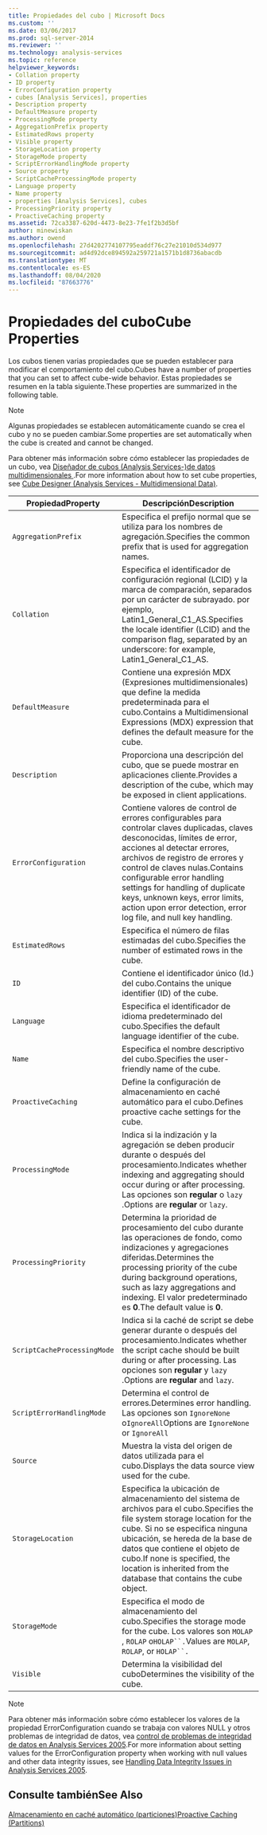 ```yaml
---
title: Propiedades del cubo | Microsoft Docs
ms.custom: ''
ms.date: 03/06/2017
ms.prod: sql-server-2014
ms.reviewer: ''
ms.technology: analysis-services
ms.topic: reference
helpviewer_keywords:
- Collation property
- ID property
- ErrorConfiguration property
- cubes [Analysis Services], properties
- Description property
- DefaultMeasure property
- ProcessingMode property
- AggregationPrefix property
- EstimatedRows property
- Visible property
- StorageLocation property
- StorageMode property
- ScriptErrorHandlingMode property
- Source property
- ScriptCacheProcessingMode property
- Language property
- Name property
- properties [Analysis Services], cubes
- ProcessingPriority property
- ProactiveCaching property
ms.assetid: 72ca3387-620d-4473-8e23-7fe1f2b3d5bf
author: minewiskan
ms.author: owend
ms.openlocfilehash: 27d4202774107795eaddf76c27e21010d534d977
ms.sourcegitcommit: ad4d92dce894592a259721a1571b1d8736abacdb
ms.translationtype: MT
ms.contentlocale: es-ES
ms.lasthandoff: 08/04/2020
ms.locfileid: "87663776"
---
```

# <a name="cube-properties"></a><span data-ttu-id="22ea7-102">Propiedades del cubo</span><span class="sxs-lookup"><span data-stu-id="22ea7-102">Cube Properties</span></span>
  <span data-ttu-id="22ea7-103">Los cubos tienen varias propiedades que se pueden establecer para modificar el comportamiento del cubo.</span><span class="sxs-lookup"><span data-stu-id="22ea7-103">Cubes have a number of properties that you can set to affect cube-wide behavior.</span></span> <span data-ttu-id="22ea7-104">Estas propiedades se resumen en la tabla siguiente.</span><span class="sxs-lookup"><span data-stu-id="22ea7-104">These properties are summarized in the following table.</span></span>  
  
> [!NOTE]  
>  <span data-ttu-id="22ea7-105">Algunas propiedades se establecen automáticamente cuando se crea el cubo y no se pueden cambiar.</span><span class="sxs-lookup"><span data-stu-id="22ea7-105">Some properties are set automatically when the cube is created and cannot be changed.</span></span>  
  
 <span data-ttu-id="22ea7-106">Para obtener más información sobre cómo establecer las propiedades de un cubo, vea [Diseñador de cubos &#40;Analysis Services-&#41;de datos multidimensionales ](../cube-designer-analysis-services-multidimensional-data.md).</span><span class="sxs-lookup"><span data-stu-id="22ea7-106">For more information about how to set cube properties, see [Cube Designer &#40;Analysis Services - Multidimensional Data&#41;](../cube-designer-analysis-services-multidimensional-data.md).</span></span>  
  
|<span data-ttu-id="22ea7-107">Propiedad</span><span class="sxs-lookup"><span data-stu-id="22ea7-107">Property</span></span>|<span data-ttu-id="22ea7-108">Descripción</span><span class="sxs-lookup"><span data-stu-id="22ea7-108">Description</span></span>|  
|--------------|-----------------|  
|`AggregationPrefix`|<span data-ttu-id="22ea7-109">Especifica el prefijo normal que se utiliza para los nombres de agregación.</span><span class="sxs-lookup"><span data-stu-id="22ea7-109">Specifies the common prefix that is used for aggregation names.</span></span>|  
|`Collation`|<span data-ttu-id="22ea7-110">Especifica el identificador de configuración regional (LCID) y la marca de comparación, separados por un carácter de subrayado. por ejemplo, Latin1_General_C1_AS.</span><span class="sxs-lookup"><span data-stu-id="22ea7-110">Specifies the locale identifier (LCID) and the comparison flag, separated by an underscore: for example, Latin1_General_C1_AS.</span></span>|  
|`DefaultMeasure`|<span data-ttu-id="22ea7-111">Contiene una expresión MDX (Expresiones multidimensionales) que define la medida predeterminada para el cubo.</span><span class="sxs-lookup"><span data-stu-id="22ea7-111">Contains a Multidimensional Expressions (MDX) expression that defines the default measure for the cube.</span></span>|  
|`Description`|<span data-ttu-id="22ea7-112">Proporciona una descripción del cubo, que se puede mostrar en aplicaciones cliente.</span><span class="sxs-lookup"><span data-stu-id="22ea7-112">Provides a description of the cube, which may be exposed in client applications.</span></span>|  
|`ErrorConfiguration`|<span data-ttu-id="22ea7-113">Contiene valores de control de errores configurables para controlar claves duplicadas, claves desconocidas, límites de error, acciones al detectar errores, archivos de registro de errores y control de claves nulas.</span><span class="sxs-lookup"><span data-stu-id="22ea7-113">Contains configurable error handling settings for handling of duplicate keys, unknown keys, error limits, action upon error detection, error log file, and null key handling.</span></span>|  
|`EstimatedRows`|<span data-ttu-id="22ea7-114">Especifica el número de filas estimadas del cubo.</span><span class="sxs-lookup"><span data-stu-id="22ea7-114">Specifies the number of estimated rows in the cube.</span></span>|  
|`ID`|<span data-ttu-id="22ea7-115">Contiene el identificador único (Id.) del cubo.</span><span class="sxs-lookup"><span data-stu-id="22ea7-115">Contains the unique identifier (ID) of the cube.</span></span>|  
|`Language`|<span data-ttu-id="22ea7-116">Especifica el identificador de idioma predeterminado del cubo.</span><span class="sxs-lookup"><span data-stu-id="22ea7-116">Specifies the default language identifier of the cube.</span></span>|  
|`Name`|<span data-ttu-id="22ea7-117">Especifica el nombre descriptivo del cubo.</span><span class="sxs-lookup"><span data-stu-id="22ea7-117">Specifies the user-friendly name of the cube.</span></span>|  
|`ProactiveCaching`|<span data-ttu-id="22ea7-118">Define la configuración de almacenamiento en caché automático para el cubo.</span><span class="sxs-lookup"><span data-stu-id="22ea7-118">Defines proactive cache settings for the cube.</span></span>|  
|`ProcessingMode`|<span data-ttu-id="22ea7-119">Indica si la indización y la agregación se deben producir durante o después del procesamiento.</span><span class="sxs-lookup"><span data-stu-id="22ea7-119">Indicates whether indexing and aggregating should occur during or after processing.</span></span> <span data-ttu-id="22ea7-120">Las opciones son **regular** o `lazy` .</span><span class="sxs-lookup"><span data-stu-id="22ea7-120">Options are **regular** or `lazy`.</span></span>|  
|`ProcessingPriority`|<span data-ttu-id="22ea7-121">Determina la prioridad de procesamiento del cubo durante las operaciones de fondo, como indizaciones y agregaciones diferidas.</span><span class="sxs-lookup"><span data-stu-id="22ea7-121">Determines the processing priority of the cube during background operations, such as lazy aggregations and indexing.</span></span> <span data-ttu-id="22ea7-122">El valor predeterminado es **0**.</span><span class="sxs-lookup"><span data-stu-id="22ea7-122">The default value is **0**.</span></span>|  
|`ScriptCacheProcessingMode`|<span data-ttu-id="22ea7-123">Indica si la caché de script se debe generar durante o después del procesamiento.</span><span class="sxs-lookup"><span data-stu-id="22ea7-123">Indicates whether the script cache should be built during or after processing.</span></span> <span data-ttu-id="22ea7-124">Las opciones son **regular** y `lazy` .</span><span class="sxs-lookup"><span data-stu-id="22ea7-124">Options are **regular** and `lazy`.</span></span>|  
|`ScriptErrorHandlingMode`|<span data-ttu-id="22ea7-125">Determina el control de errores.</span><span class="sxs-lookup"><span data-stu-id="22ea7-125">Determines error handling.</span></span> <span data-ttu-id="22ea7-126">Las opciones son `IgnoreNone` o`IgnoreAll`</span><span class="sxs-lookup"><span data-stu-id="22ea7-126">Options are `IgnoreNone` or `IgnoreAll`</span></span>|  
|`Source`|<span data-ttu-id="22ea7-127">Muestra la vista del origen de datos utilizada para el cubo.</span><span class="sxs-lookup"><span data-stu-id="22ea7-127">Displays the data source view used for the cube.</span></span>|  
|`StorageLocation`|<span data-ttu-id="22ea7-128">Especifica la ubicación de almacenamiento del sistema de archivos para el cubo.</span><span class="sxs-lookup"><span data-stu-id="22ea7-128">Specifies the file system storage location for the cube.</span></span> <span data-ttu-id="22ea7-129">Si no se especifica ninguna ubicación, se hereda de la base de datos que contiene el objeto de cubo.</span><span class="sxs-lookup"><span data-stu-id="22ea7-129">If none is specified, the location is inherited from the database that contains the cube object.</span></span>|  
|`StorageMode`|<span data-ttu-id="22ea7-130">Especifica el modo de almacenamiento del cubo.</span><span class="sxs-lookup"><span data-stu-id="22ea7-130">Specifies the storage mode for the cube.</span></span> <span data-ttu-id="22ea7-131">Los valores son `MOLAP` , `ROLAP` o`HOLAP``.`</span><span class="sxs-lookup"><span data-stu-id="22ea7-131">Values are `MOLAP`, `ROLAP`, or `HOLAP``.`</span></span>|  
|`Visible`|<span data-ttu-id="22ea7-132">Determina la visibilidad del cubo</span><span class="sxs-lookup"><span data-stu-id="22ea7-132">Determines the visibility of the cube.</span></span>|  
  
> [!NOTE]  
>  <span data-ttu-id="22ea7-133">Para obtener más información sobre cómo establecer los valores de la propiedad ErrorConfiguration cuando se trabaja con valores NULL y otros problemas de integridad de datos, vea [control de problemas de integridad de datos en Analysis Services 2005](https://go.microsoft.com/fwlink/?LinkId=81891).</span><span class="sxs-lookup"><span data-stu-id="22ea7-133">For more information about setting values for the ErrorConfiguration property when working with null values and other data integrity issues, see [Handling Data Integrity Issues in Analysis Services 2005](https://go.microsoft.com/fwlink/?LinkId=81891).</span></span>  
  
## <a name="see-also"></a><span data-ttu-id="22ea7-134">Consulte también</span><span class="sxs-lookup"><span data-stu-id="22ea7-134">See Also</span></span>  
 [<span data-ttu-id="22ea7-135">Almacenamiento en caché automático &#40;particiones&#41;</span><span class="sxs-lookup"><span data-stu-id="22ea7-135">Proactive Caching &#40;Partitions&#41;</span></span>](partitions-proactive-caching.md)  
  
  
